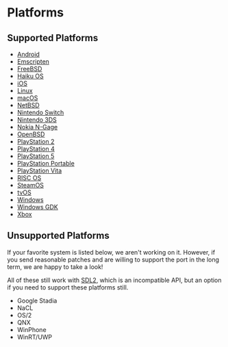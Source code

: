 # Platforms

## Supported Platforms

- [Android](README-android.md)
- [Emscripten](README-emscripten.md)
- [FreeBSD](README-bsd.md)
- [Haiku OS](README-haiku.md)
- [iOS](README-ios.md)
- [Linux](README-linux.md)
- [macOS](README-macos.md)
- [NetBSD](README-bsd.md)
- [Nintendo Switch](README-switch.md)
- [Nintendo 3DS](README-n3ds.md)
- [Nokia N-Gage](README-ngage.md)
- [OpenBSD](README-bsd.md)
- [PlayStation 2](README-ps2.md)
- [PlayStation 4](README-ps4.md)
- [PlayStation 5](README-ps5.md)
- [PlayStation Portable](README-psp.md)
- [PlayStation Vita](README-vita.md)
- [RISC OS](README-riscos.md)
- [SteamOS](README-steamos.md)
- [tvOS](README-ios.md)
- [Windows](README-windows.md)
- [Windows GDK](README-gdk.md)
- [Xbox](README-gdk.md)

## Unsupported Platforms

If your favorite system is listed below, we aren't working on it. However, if you send reasonable patches and are willing to support the port in the long term, we are happy to take a look!

All of these still work with [SDL2](/SDL2), which is an incompatible API, but an option if you need to support these platforms still.

- Google Stadia
- NaCL
- OS/2
- QNX
- WinPhone
- WinRT/UWP
